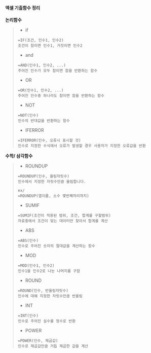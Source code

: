 #### 엑셀 기출함수 정리 

**논리함수**

> - if 
>
> ```
> =IF(조건, 인수1, 인수2) 
> 조건이 참이면 인수1, 거짓이면 인수2
> ```
>
> - and
>
> ```
> =AND(인수1, 인수2, ...)
> 주어진 인수가 모두 참이면 참을 반환하는 함수 
> ```
>
> - OR
>
> ```
> =OR(인수1, 인수2, ...)
> 주어진 인수중 하나라도 참이면 참을 반환하는 함수 
> ```
>
> - NOT
>
> ```
> =NOT(인수)
> 인수의 반대값을 반환하는 함수 
> ```
>
> - IFERROR
>
> ```
> =IFERROR(인수, 오류시 표시할 것)
> 인수로 지정한 수식에서 오류가 발생할 경우 사용자가 지정한 오류값을 반환
> ```



**수학/ 삼각함수**

> - ROUNDUP
>
> ```
> =ROUNDUP(인수, 올림자릿수)
> 인수에서 지정한 자릿수만큼 올림합니다.
> 
> ex/ 
> =ROUNDUP(열이름, 소수 몇번째자리까지)
> ```
>
> - SUMIF
>
> ```
> =SUMIF(조건이 적용된 범위, 조건, 합계를 구할범위)
> 자료중에서 조건이 맞는 데이터만 찾아서 합계를 계산
> ```
>
> - ABS
>
> ```
> =ABS(인수)
> 인수로 주어진 숫자의 절대값을 계산하는 함수 
> ```
>
> - MOD
>
> ```
> =MOD(인수1, 인수2)
> 인수1을 인수2로 나눈 나머지를 구함
> ```
>
> - ROUND
>
> ```
> =ROUND(인수, 반올림자릿수)
> 인수에 대해 지정한 자릿수만큼 반올림
> ```
>
> - INT
>
> ```
> =INT(인수)
> 인수로 주어진 실수를 정수로 반환
> ```
>
> - POWER
>
> ```
> =POWER(인수, 제곱값)
> 인수로 제곱값만큼 거듭 제곱한 값을 계산 
> ```
>
> 



 